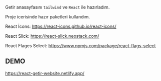 Getir anasayfasını `tailwind` ve `React` ile hazırladım.
				    											
Proje icerisinde hazır paketleri kullandım.
				 												
React İcons: https://react-icons.github.io/react-icons/

React Slick: https://react-slick.neostack.com/

React Flages Select: https://www.npmjs.com/package/react-flags-select


## DEMO
https://react-getir-website.netlify.app/
